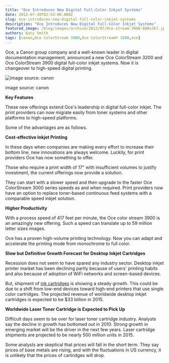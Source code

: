 ```yaml
---
title: "Oce Introduces New Digital Full-Color Inkjet Systems"
date: 2012-07-30T02:53:00.000Z
slug: oce-introduces-new-digital-full-color-inkjet-systems
description: "Oce Introduces New Digital Full-Color Inkjet Systems"
featured_image: /blog/images/archive/2012/07/Oce-stream-3900-600x367.jpg
authors: Katy Smith
tags: [canon,Oce ColorStream 3900,Oce ColorStream® 3200,oce]
---
```


Oce, a Canon group company and a well-known leader in digital documentation management, announced a new Oce ColorStream 3200 and Oce ColorStream 3900 digital full-color inkjet systems. Now it is changeover to high-speed digital printing.

![image source: canon](/blog/images/archive/2012/07/Oce-stream-3900-600x367.jpg)

image source: canon

**Key Features**

These new offerings extend Oce's leadership in digital full-color inkjet. The print providers can now migrate easily from toner systems and other platforms to high-speed platforms.

Some of the advantages are as follows.

**Cost-effective Inkjet Printing**

In these days when companies are making every effort to increase their bottom line, new innovations are always welcome. Luckily, for print providers Oce has now something to offer.

Those who require a print width of 17" with insufficient volumes to justify investment, the current offerings now provide a solution.

They can start with a slower speed and then upgrade to the faster Oce ColorStream 3000 series speeds as and when required. Print providers now have an option to replace toner-based continuous feed systems with a comparable speed inkjet solution.

**Higher Productivity**

With a process speed of 417 feet per minute, the Oce color stream 3900 is an amazingly new offering. Such a speed can translate up to 59 million letter sizes images.

Oce has a proven high-volume printing technology. Now you can adapt and accelerate the printing mode from monochrome to full color.

**Slow but Definitive Growth Forecast for Desktop Inkjet Cartridges**

Recession does not seem to have spared any industry sector. Desktop inkjet printer market has been declining partly because of users' printing habits and also because of adoption of WiFi networks and screen-based devices.

But, shipment of [ink cartridges](https://www.tomatoink.com/) is showing a steady growth. This could be due to a shift from low-end devices toward high-end printers that use single color cartridges. The projected revenue of worldwide desktop inkjet cartridges is expected to be $33 billion in 2015.

**Worldwide Laser Toner Cartridge is Expected to Pick Up**

Difficult days seem to be over for laser toner cartridge industry. Analysts say the decline in growth has bottomed out in 2010\. Strong growth in emerging market will be the driver in the next few years. Laser cartridge shipments are projected to be nearly 500 million units in 2015.

Some analysts are skeptical that prices will fall in the short term. They say prices of base metals are rising, and with the fluctuations in US currency, it is unlikely that the prices of cartridges will drop.